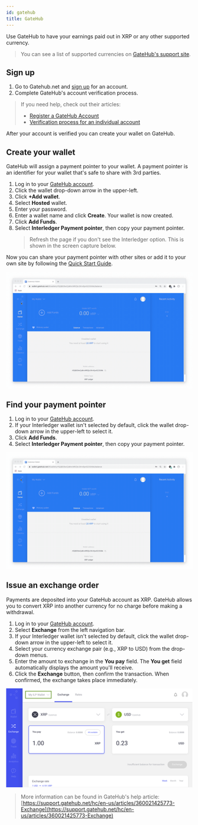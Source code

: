 ```yaml
---
id: gatehub
title: GateHub
---
```


Use GateHub to have your earnings paid out in XRP or any other supported
currency.

> You can see a list of supported currencies on [GateHub's support site](https://support.gatehub.net/hc/en-us/articles/360021426493-Supported-currencies).

## Sign up

1. Go to Gatehub.net and [sign up](https://signin.gatehub.net/signup) for an account.
2. Complete GateHub's account verification process.

> If you need help, check out their articles:
> * [Register a GateHub Account](https://support.gatehub.net/hc/en-us/articles/360021318533-Register-a-GateHub-Account)
> * [Verification process for an individual account](https://support.gatehub.net/hc/en-us/articles/360021131054-Verification-process-for-an-individual-account)

After your account is verified you can create your wallet on GateHub.

## Create your wallet

GateHub will assign a payment pointer to your wallet. A payment pointer is an identifier for your wallet that's safe to share with 3rd parties.

1. Log in to your [GateHub account](https://signin.gatehub.net).
2. Click the wallet drop-down arrow in the upper-left.
3. Click **+Add wallet**.
4. Select **Hosted** wallet.
5. Enter your password.
6. Enter a wallet name and click **Create**. Your wallet is now created.
7. Click **Add Funds**.
8. Select **Interledger Payment pointer**, then copy your payment pointer.
    > Refresh the page if you don't see the Interledger option. This is shown in the screen capture below.

Now you can share your payment pointer with other sites or add it to your own site by following the [Quick Start Guide](/docs/web-monetization-api).

![addwallet](assets/gatehub-addwallet.gif)

## Find your payment pointer

1. Log in to your [GateHub account](https://signin.gatehub.net).
2. If your Interledger wallet isn't selected by default, click the wallet drop-down arrow in the upper-left to select it.
3. Click **Add Funds**.
4. Select **Interledger Payment pointer**, then copy your payment pointer.

![findpointer](assets/gatehub-findpointer.gif)

## Issue an exchange order

Payments are deposited into your GateHub account as XRP. GateHub allows you to
convert XRP into another currency for no charge before making a withdrawal.

1. Log in to your [GateHub account](https://signin.gatehub.net).
2. Select **Exchange** from the left navigation bar.
3. If your Interledger wallet isn't selected by default, click the wallet drop-down arrow in the upper-left to select it.
4. Select your currency exchange pair \(e.g., XRP to USD\) from the drop-down menus.
5. Enter the amount to exchange in the **You pay** field. The **You get** field
automatically displays the amount you'll receive.
6. Click the **Exchange** button, then confirm the transaction. When confirmed,
the exchange takes place immediately.

![exchangeorder](assets/gatehub-exchangeorder.png)

> More information can be found in GateHub's help article: [https://support.gatehub.net/hc/en-us/articles/360021425773-Exchange](https://support.gatehub.net/hc/en-us/articles/360021425773-Exchange)
